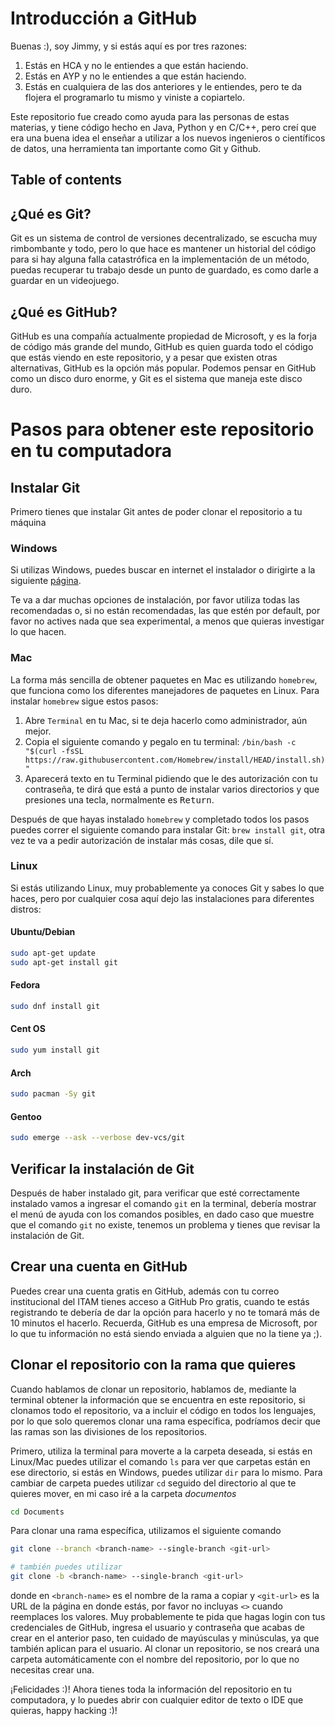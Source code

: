 # Introducción a GitHub

Buenas :), soy Jimmy, y si estás aquí es por tres razones:

1. Estás en HCA y no le entiendes a que están haciendo.
2. Estás en AYP y no le entiendes a que están haciendo.
3. Estás en cualquiera de las dos anteriores y le entiendes, pero te da flojera el programarlo tu mismo y viniste a copiartelo.

Este repositorio fue creado como ayuda para las personas de estas materias, y tiene código hecho en Java, Python y en C/C++, pero creí que era una buena idea el enseñar a utilizar a los nuevos ingenieros o científicos de datos, una herramienta tan importante como Git y Github.
## Table of contents
## ¿Qué es Git?
Git es un sistema de control de versiones decentralizado, se escucha muy rimbombante y todo, pero lo que hace es mantener un historial del código para si hay alguna falla catastrófica en la implementación de un método, puedas recuperar tu trabajo desde un punto de guardado, es como darle a guardar en un videojuego.

## ¿Qué es GitHub?
GitHub es una compañía actualmente propiedad de Microsoft, y es la forja de código más grande del mundo, GitHub es quien guarda todo el código que estás viendo en este repositorio, y a pesar que existen otras alternativas, GitHub es la opción más popular. Podemos pensar en GitHub como un disco duro enorme, y Git es el sistema que maneja este disco duro.

# Pasos para obtener este repositorio en tu computadora

## Instalar Git
Primero tienes que instalar Git antes de poder clonar el repositorio a tu máquina

### Windows
Si utilizas Windows, puedes buscar en internet el instalador o dirigirte a la siguiente [página](https://git-scm.com/download/win).

Te va a dar muchas opciones de instalación, por favor utiliza todas las recomendadas o, si no están recomendadas, las que estén por default, por favor no actives nada que sea experimental, a menos que quieras investigar lo que hacen.


### Mac
La forma más sencilla de obtener paquetes en Mac es utilizando `homebrew`, que funciona como los diferentes manejadores de paquetes en Linux. Para instalar `homebrew` sigue estos pasos:

1. Abre `Terminal` en tu Mac, si te deja hacerlo como administrador, aún mejor.
2. Copia el siguiente comando y pegalo en tu terminal: `/bin/bash -c "$(curl -fsSL https://raw.githubusercontent.com/Homebrew/install/HEAD/install.sh)"`
3. Aparecerá texto en tu Terminal pidiendo que le des autorización con tu contraseña, te dirá que está a punto de instalar varios directorios y que presiones una tecla, normalmente es <kbd>Return</kbd>.

Después de que hayas instalado `homebrew` y completado todos los pasos puedes correr el siguiente comando para instalar Git: `brew install git`, otra vez te va a pedir autorización de instalar más cosas, dile que sí.

### Linux
Si estás utilizando Linux, muy probablemente ya conoces Git y sabes lo que haces, pero por cualquier cosa aquí dejo las instalaciones para diferentes distros:

#### Ubuntu/Debian

```bash
sudo apt-get update
sudo apt-get install git
```

#### Fedora

```bash
sudo dnf install git
```

#### Cent OS

```bash
sudo yum install git
```

#### Arch

```bash
sudo pacman -Sy git
```

#### Gentoo

```bash
sudo emerge --ask --verbose dev-vcs/git
```

## Verificar la instalación de Git
Después de haber instalado git, para verificar que esté correctamente instalado vamos a ingresar el comando `git` en la terminal, debería mostrar el menú de ayuda con los comandos posibles, en dado caso que muestre que el comando `git` no existe, tenemos un problema y tienes que revisar la instalación de Git.


## Crear una cuenta en GitHub
Puedes crear una cuenta gratis en GitHub, además con tu correo institucional del ITAM tienes acceso a GitHub Pro gratis, cuando te estás registrando te debería de dar la opción para hacerlo y no te tomará más de 10 minutos el hacerlo. Recuerda, GitHub es una empresa de Microsoft, por lo que tu información no está siendo enviada a alguien que no la tiene ya ;).

## Clonar el repositorio con la rama que quieres
Cuando hablamos de clonar un repositorio, hablamos de, mediante la terminal obtener la información que se encuentra en este repositorio, si clonamos todo el repositorio, va a incluir el código en todos los lenguajes, por lo que solo queremos clonar una rama específica, podríamos decir que las ramas son las divisiones de los repositorios.

Primero, utiliza la terminal para moverte a la carpeta deseada, si estás en Linux/Mac puedes utilizar el comando `ls` para ver que carpetas están en ese directorio, si estás en Windows, puedes utilizar `dir` para lo mismo. Para cambiar de carpeta puedes utilizar `cd` seguido del directorio al que te quieres mover, en mi caso iré a la carpeta *documentos*

```bash
cd Documents
```

Para clonar una rama específica, utilizamos el siguiente comando

```bash
git clone --branch <branch-name> --single-branch <git-url>

# también puedes utilizar
git clone -b <branch-name> --single-branch <git-url>
```

donde en `<branch-name>`  es el nombre de la rama a copiar y `<git-url>` es la URL de la página en donde estás, por favor no incluyas `<>` cuando reemplaces los valores. Muy probablemente te pida que hagas login con tus credenciales de GitHub, ingresa el usuario y contraseña que acabas de crear en el anterior paso, ten cuidado de mayúsculas y minúsculas, ya que también aplican para el usuario. Al clonar un repositorio, se nos creará una carpeta automáticamente con el nombre del repositorio, por lo que no necesitas crear una.

¡Felicidades :)! Ahora tienes toda la información del repositorio en tu computadora, y lo puedes abrir con cualquier editor de texto o IDE que quieras, happy hacking :)!


